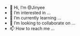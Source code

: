 - 👋 Hi, I’m @Jinyee
- 👀 I’m interested in ...
- 🌱 I’m currently learning ...
- 💞️ I’m looking to collaborate on ...
- 📫 How to reach me ...

<!---
Jinyee/Jinyee is a ✨ special ✨ repository because its `README.md` (this file) appears on your GitHub profile.
You can click the Preview link to take a look at your changes.
--->
